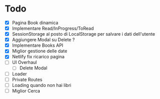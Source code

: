 # Todo

- [x] Pagina Book dinamica
- [x] Implementare Read/InProgress/ToRead
- [x] SessionStorage al posto di LocalStorage per salvare i dati dell'utente
- [x] Aggiungere Modal su Delete ?
- [x] Implementare Books API
- [x] Miglior gestione delle date
- [x] Netlify fix ricarico pagina
- [ ] UI Overhaul
  - [ ] Delete Modal
- [ ] Loader
- [ ] Private Routes
- [ ] Loading quando non hai libri
- [ ] Miglior Cerca
